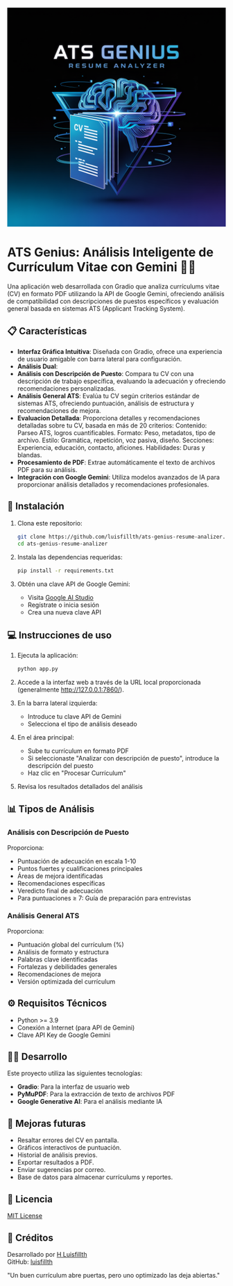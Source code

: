 ![Portada de mi repositorio](ats-genius-resume-analizer.png)

# ATS Genius: Análisis Inteligente de Currículum Vitae con Gemini 📄🤖

Una aplicación web desarrollada con Gradio que analiza currículums vitae (CV) en formato PDF utilizando la API de Google Gemini, ofreciendo análisis de compatibilidad con descripciones de puestos específicos y evaluación general basada en sistemas ATS (Applicant Tracking System).

## 📋 Características

- **Interfaz Gráfica Intuitiva**: Diseñada con Gradio, ofrece una experiencia de usuario amigable con barra lateral para configuración.
- **Análisis Dual**:
- **Análisis con Descripción de Puesto**: Compara tu CV con una descripción de trabajo específica, evaluando la adecuación y ofreciendo recomendaciones    personalizadas.
- **Análisis General ATS**: Evalúa tu CV según criterios estándar de sistemas ATS, ofreciendo puntuación, análisis de estructura y recomendaciones de mejora.
- **Evaluacion Detallada**: Proporciona detalles y recomendaciones detalladas sobre tu CV, basada en más de 20 criterios: 
Contenido: Parseo ATS, logros cuantificables.
Formato: Peso, metadatos, tipo de archivo.
Estilo: Gramática, repetición, voz pasiva, diseño.
Secciones: Experiencia, educación, contacto, aficiones.
Habilidades: Duras y blandas.
- **Procesamiento de PDF**: Extrae automáticamente el texto de archivos PDF para su análisis.
- **Integración con Google Gemini**: Utiliza modelos avanzados de IA para proporcionar análisis detallados y recomendaciones profesionales.

## 🚀 Instalación

1. Clona este repositorio:
   ```bash
   git clone https://github.com/luisfillth/ats-genius-resume-analizer.git
   cd ats-genius-resume-analizer
   ```

2. Instala las dependencias requeridas:
   ```bash
   pip install -r requirements.txt
   ```

3. Obtén una clave API de Google Gemini:
   - Visita [Google AI Studio](https://aistudio.google.com/)
   - Regístrate o inicia sesión
   - Crea una nueva clave API

## 💻 Instrucciones de uso

1. Ejecuta la aplicación:
   ```bash
   python app.py
   ```

2. Accede a la interfaz web a través de la URL local proporcionada (generalmente http://127.0.0.1:7860/).

3. En la barra lateral izquierda:
   - Introduce tu clave API de Gemini
   - Selecciona el tipo de análisis deseado

4. En el área principal:
   - Sube tu currículum en formato PDF
   - Si seleccionaste "Analizar con descripción de puesto", introduce la descripción del puesto
   - Haz clic en "Procesar Currículum"

5. Revisa los resultados detallados del análisis

## 📊 Tipos de Análisis

### Análisis con Descripción de Puesto
Proporciona:
- Puntuación de adecuación en escala 1-10
- Puntos fuertes y cualificaciones principales
- Áreas de mejora identificadas
- Recomendaciones específicas
- Veredicto final de adecuación
- Para puntuaciones ≥ 7: Guía de preparación para entrevistas

### Análisis General ATS
Proporciona:
- Puntuación global del currículum (%)
- Análisis de formato y estructura
- Palabras clave identificadas
- Fortalezas y debilidades generales
- Recomendaciones de mejora
- Versión optimizada del currículum

## ⚙️ Requisitos Técnicos

- Python >= 3.9
- Conexión a Internet (para API de Gemini)
- Clave API Key de Google Gemini

## 👨‍💻 Desarrollo

Este proyecto utiliza las siguientes tecnologías:
- **Gradio**: Para la interfaz de usuario web
- **PyMuPDF**: Para la extracción de texto de archivos PDF
- **Google Generative AI**: Para el análisis mediante IA

## 🔮 Mejoras futuras

- Resaltar errores del CV en pantalla.
- Gráficos interactivos de puntuación.
- Historial de análisis previos.
- Exportar resultados a PDF.
- Enviar sugerencias por correo.
- Base de datos para almacenar currículums y reportes.

## 📄 Licencia

[MIT License](LICENSE)

## 🙏 Créditos

Desarrollado por [H Luisfillth](https://www.linkedin.com/in/luisfillth0504/)  
GitHub: [luisfillth](https://github.com/luisfillth)

"Un buen currículum abre puertas, pero uno optimizado las deja abiertas."
